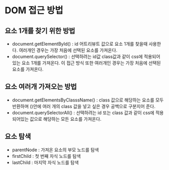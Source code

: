 # DOM 접근 방법

## 요소 1개를 찾기 위한 방법
- document.getElementById() : id 어트리뷰트 값으로 요소 1개를 찾을때 사용한다. 여러개인 경우는 가장 처음에 선택된 요소를 가져온다.
- document.querySelector() : 선택하려는 id값 class값과 같이 css에 적용되어있는 요소 1개를 가져온다. 이 접근 방식 또한 여러개인 경우는 가장 처음에 선택된 요소를 가져온다.

## 요소 여러개 가져오는 방법
- document.getElementsByClasssName() : class 값으로 해당하는 요소를 모두 반환하며 ()안에 여러 개의 class 값을 넣고 싶은 경우 공백으로 구분지어 준다.
- document.querySelectorAll() : 선택하려는 id 또는 class 값과 같이 css에 적용되어있는 값으로 해당하는 모든 요소를 가져온다.

## 요소 탐색
- parentNode : 가져온 요소의 부모 노드를 탐색
- firstChild : 첫 번째 자식 노드를 탐색
- lastChild : 마지막 자식 노드를 탐색
